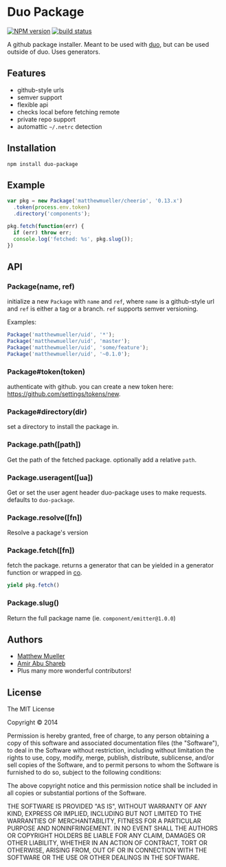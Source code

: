 # Duo Package

[![NPM version][npm-image]][npm-url]
[![build status][travis-image]][travis-url]

A github package installer. Meant to be used with [duo](http://github.com/duojs/duo), but can be used outside of duo. Uses generators.

## Features

- github-style urls
- semver support
- flexible api
- checks local before fetching remote
- private repo support
- automattic `~/.netrc` detection

## Installation

```
npm install duo-package
```

## Example

```js
var pkg = new Package('matthewmueller/cheerio', '0.13.x')
  .token(process.env.token)
  .directory('components');

pkg.fetch(function(err) {
  if (err) throw err;
  console.log('fetched: %s', pkg.slug());
})
```

## API

### Package(name, ref)

initialize a new `Package` with `name` and `ref`, where `name` is a github-style url and `ref` is either a tag or a branch. `ref` supports semver versioning.

Examples:

```js
Package('matthewmueller/uid', '*');
Package('matthewmueller/uid', 'master');
Package('matthewmueller/uid', 'some/feature');
Package('matthewmueller/uid', '~0.1.0');
```

### Package#token(token)

authenticate with github. you can create a new token here: https://github.com/settings/tokens/new.

### Package#directory(dir)

set a directory to install the package in.

### Package.path([path])

Get the path of the fetched package. optionally add a relative `path`.

### Package.useragent([ua])

Get or set the user agent header duo-package uses to make requests. defaults to `duo-package`.

### Package.resolve([fn])

Resolve a package's version

### Package.fetch([fn])

fetch the package. returns a generator that can be yielded in a generator function or wrapped in [co](http://github.com/visionmedia/co).

```js
yield pkg.fetch()
```

### Package.slug()

Return the full package name (ie. `component/emitter@1.0.0`)

## Authors

- [Matthew Mueller](https://github.com/MatthewMueller)
- [Amir Abu Shareb](https://github.com/yields)
- Plus many more wonderful contributors!

## License

The MIT License

Copyright &copy; 2014

Permission is hereby granted, free of charge, to any person obtaining a copy of this software and associated documentation files (the "Software"), to deal in the Software without restriction, including without limitation the rights to use, copy, modify, merge, publish, distribute, sublicense, and/or sell copies of the Software, and to permit persons to whom the Software is furnished to do so, subject to the following conditions:

The above copyright notice and this permission notice shall be included in all copies or substantial portions of the Software.

THE SOFTWARE IS PROVIDED "AS IS", WITHOUT WARRANTY OF ANY KIND, EXPRESS OR IMPLIED, INCLUDING BUT NOT LIMITED TO THE WARRANTIES OF MERCHANTABILITY, FITNESS FOR A PARTICULAR PURPOSE AND NONINFRINGEMENT. IN NO EVENT SHALL THE AUTHORS OR COPYRIGHT HOLDERS BE LIABLE FOR ANY CLAIM, DAMAGES OR OTHER LIABILITY, WHETHER IN AN ACTION OF CONTRACT, TORT OR OTHERWISE, ARISING FROM, OUT OF OR IN CONNECTION WITH THE SOFTWARE OR THE USE OR OTHER DEALINGS IN THE SOFTWARE.

[npm-image]: https://img.shields.io/npm/v/duo-package.svg?style=flat
[npm-url]: https://npmjs.org/package/duo-package
[travis-image]: https://img.shields.io/travis/duojs/package.svg?style=flat
[travis-url]: https://travis-ci.org/duojs/package
